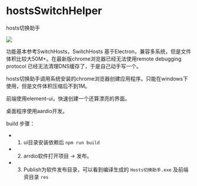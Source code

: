 # hostsSwitchHelper

hosts切换助手

![](https://github.com/xuzhenjun130/hostsSwitchHelper/blob/master/res/main.png?raw=true)

功能基本参考SwitchHosts，SwitchHosts 基于Electron，兼容多系统，但是文件体积比较大50M+。在最新版chrome浏览器已经无法使用remote debugging protocol 已经无法清理DNS缓存了，于是自己动手写一个。

hosts切换助手调用系统安装的chrome浏览器创建应用程序。只能在windows下使用，但是文件体积压缩后不到1M。

前端使用element-ui，快速创建一个还算漂亮的界面。

桌面程序使用aardio开发。



build 步骤：

- 1. ui目录安装依赖后 `npm run build`
- 2. arrdio软件打开项目 -> 发布。
- 3. Publish为软件发布目录，可以看到编译生成的 `Hosts切换助手.exe` 及前端资目录 `res`







